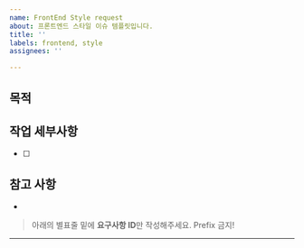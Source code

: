 ```yaml
---
name: FrontEnd Style request
about: 프론트엔드 스타일 이슈 템플릿입니다.
title: ''
labels: frontend, style
assignees: ''

---
```


## 목적
>

## 작업 세부사항

- [ ]

## 참고 사항

-

 > 아래의 별표줄 밑에  **요구사항 ID**만 작성해주세요. Prefix 금지!

********************
